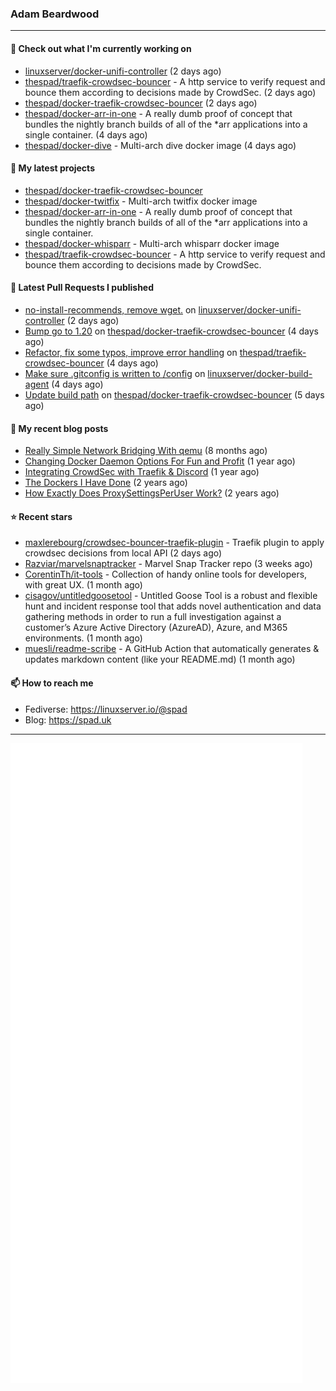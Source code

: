 ### Adam Beardwood
---
#### 👷 Check out what I'm currently working on

- [linuxserver/docker-unifi-controller](https://github.com/linuxserver/docker-unifi-controller) (2 days ago)
- [thespad/traefik-crowdsec-bouncer](https://github.com/thespad/traefik-crowdsec-bouncer) - A http service to verify request and bounce them according to decisions made by CrowdSec. (2 days ago)
- [thespad/docker-traefik-crowdsec-bouncer](https://github.com/thespad/docker-traefik-crowdsec-bouncer) (2 days ago)
- [thespad/docker-arr-in-one](https://github.com/thespad/docker-arr-in-one) - A really dumb proof of concept that bundles the nightly branch builds of all of the *arr applications into a single container. (4 days ago)
- [thespad/docker-dive](https://github.com/thespad/docker-dive) - Multi-arch dive docker image (4 days ago)

#### 🌱 My latest projects

- [thespad/docker-traefik-crowdsec-bouncer](https://github.com/thespad/docker-traefik-crowdsec-bouncer)
- [thespad/docker-twitfix](https://github.com/thespad/docker-twitfix) - Multi-arch twitfix docker image
- [thespad/docker-arr-in-one](https://github.com/thespad/docker-arr-in-one) - A really dumb proof of concept that bundles the nightly branch builds of all of the *arr applications into a single container.
- [thespad/docker-whisparr](https://github.com/thespad/docker-whisparr) - Multi-arch whisparr docker image
- [thespad/traefik-crowdsec-bouncer](https://github.com/thespad/traefik-crowdsec-bouncer) - A http service to verify request and bounce them according to decisions made by CrowdSec.

#### 🔨 Latest Pull Requests I published

- [no-install-recommends, remove wget.](https://github.com/linuxserver/docker-unifi-controller/pull/210) on [linuxserver/docker-unifi-controller](https://github.com/linuxserver/docker-unifi-controller) (2 days ago)
- [Bump go to 1.20](https://github.com/thespad/docker-traefik-crowdsec-bouncer/pull/3) on [thespad/docker-traefik-crowdsec-bouncer](https://github.com/thespad/docker-traefik-crowdsec-bouncer) (4 days ago)
- [Refactor, fix some typos, improve error handling](https://github.com/thespad/traefik-crowdsec-bouncer/pull/11) on [thespad/traefik-crowdsec-bouncer](https://github.com/thespad/traefik-crowdsec-bouncer) (4 days ago)
- [Make sure .gitconfig is written to /config](https://github.com/linuxserver/docker-build-agent/pull/4) on [linuxserver/docker-build-agent](https://github.com/linuxserver/docker-build-agent) (4 days ago)
- [Update build path](https://github.com/thespad/docker-traefik-crowdsec-bouncer/pull/2) on [thespad/docker-traefik-crowdsec-bouncer](https://github.com/thespad/docker-traefik-crowdsec-bouncer) (5 days ago)

#### 📜 My recent blog posts

- [Really Simple Network Bridging With qemu](https://spad.uk/really-simple-network-bridging-with-qemu/) (8 months ago)
- [Changing Docker Daemon Options For Fun and Profit](https://spad.uk/changing-docker-daemon-options-for-fun-and-profit/) (1 year ago)
- [Integrating CrowdSec with Traefik &amp; Discord](https://spad.uk/integrating-crowdsec-with-traefik-discord/) (1 year ago)
- [The Dockers I Have Done](https://spad.uk/the-dockers-ive-done/) (2 years ago)
- [How Exactly Does ProxySettingsPerUser Work?](https://spad.uk/how-does-proxysettingsperuser-work/) (2 years ago)

#### ⭐ Recent stars

- [maxlerebourg/crowdsec-bouncer-traefik-plugin](https://github.com/maxlerebourg/crowdsec-bouncer-traefik-plugin) - Traefik plugin to apply crowdsec decisions from local API (2 days ago)
- [Razviar/marvelsnaptracker](https://github.com/Razviar/marvelsnaptracker) - Marvel Snap Tracker repo (3 weeks ago)
- [CorentinTh/it-tools](https://github.com/CorentinTh/it-tools) - Collection of handy online tools for developers, with great UX.  (1 month ago)
- [cisagov/untitledgoosetool](https://github.com/cisagov/untitledgoosetool) - Untitled Goose Tool is a robust and flexible hunt and incident response tool that adds novel authentication and data gathering methods in order to run a full investigation against a customer’s Azure Active Directory (AzureAD), Azure, and M365 environments. (1 month ago)
- [muesli/readme-scribe](https://github.com/muesli/readme-scribe) - A GitHub Action that automatically generates &amp; updates markdown content (like your README.md) (1 month ago)

#### 📫 How to reach me
- Fediverse: https://linuxserver.io/@spad
- Blog: https://spad.uk
---
<img src="https://raw.githubusercontent.com/thespad/thespad/main/github-metrics.svg">
